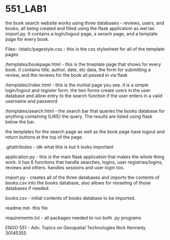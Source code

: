 # 551_LAB1
the book search website works using three databases - reviews, users, and books, all being created and filled using the flask applicatoin as wel las import.py. It contains a login/logout page, a serach page, and a template page for every book.

Files-
/static/pagestyle.css - this is the css stylesheet for all of the template pages

/templates/bookpage.html - this is the tmeplate page that shows for every book. it contains title, author, date, etc data, the form for submitting a review, and the reviews for the book all passed in via flask

/templates/index.html - this is the inoitial page you see. it is a simple login/logout and register form. the two forms create users in the user database and allow entry to the search functoin if the user enters in a valid username and password

/templates/search.html - the search bar that queries the books database for anything containing (LIKE) the query. The results are listed using flask below the bar.

the templates for the search page as well as the book page have logout and return buttons at the top of the page.

.gitattributes - idk what this is but it looks important

application.py - this is the main flask applicatoin that makes the whole thing work. it has 6 functions that handle searches, logins, user registries/logins, reviews and others. handles sessions and user login too.

import.py - creates all of the three databases and imports the contents of books.csv into the books database, also allows for resseting of those databases if needed.

books.csv - initial contents of books database to be imported.

readme.md- this file

requirements.txt - all packages needed to run both .py programs

ENGO 551 - Adv. Topics on Geospatial Technologies Nick Kennedy 30145355
